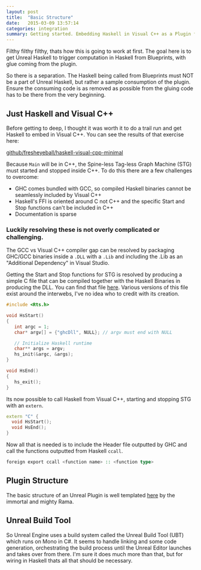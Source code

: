 ```yaml
---
layout: post
title:  "Basic Structure"
date:   2015-03-09 13:57:14
categories: integration
summary: Getting started. Embedding Haskell in Visual C++ as a Plugin for Unreal Engine 4.
---
```


Filthy filthy filthy, thats how this is going to work at first. The goal here is to get Unreal Haskell to trigger computation in Haskell from Blueprints, with glue coming from the plugin.

So there is a separation. The Haskell being called from Blueprints must NOT be a part of Unreal Haskell, but rather a sample consumption of the plugin. Ensure the consuming code is as removed as possible from the gluing code has to be there from the very beginning.

## Just Haskell and Visual C++

Before getting to deep, I thought it was worth it to do a trail run and get Haskell to embed in Visual C++. You can see the results of that exercise here:

[github/fresheyeball/haskell-visual-cpp-minimal](https://github.com/Fresheyeball/haskell-visual-cpp-minimal)

Because `Main` will be in C++, the Spine-less Tag-less Graph Machine (STG) must started and stopped inside C++. To do this there are a few challenges to overcome:

- GHC comes bundled with GCC, so compiled Haskell binaries cannot be seamlessly included by Visual C++
- Haskell's FFI is oriented around C not C++ and the specific Start and Stop functions can't be included in C++
- Documentation is sparse

### Luckily resolving these is not overly complicated or challenging.

The GCC vs Visual C++ compiler gap can be resolved by packaging GHC/GCC binaries inside a `.DLL` with a `.Lib` and including the .Lib as an "Additional Dependency" in Visual Studio.

Getting the Start and Stop functions for STG is resolved by producing a simple C file that can be compiled together with the Haskell Binaries in producing the DLL. You can find that file [here](https://github.com/Fresheyeball/haskell-visual-cpp-minimal/blob/master/CPPHaskellSimple/HsStartEnd.c). Various versions of this file exist around the interwebs, I've no idea who to credit with its creation.

```C
#include <Rts.h>

void HsStart()
{
   int argc = 1;
   char* argv[] = {"ghcDll", NULL}; // argv must end with NULL

   // Initialize Haskell runtime
   char** args = argv;
   hs_init(&argc, &args);
}

void HsEnd()
{
   hs_exit();
}
```

Its now possible to call Haskell from Visual C++, starting and stopping STG with an `extern`.

```C++
extern "C" {
  void HsStart();
  void HsEnd();
}
```

Now all that is needed is to include the Header file outputted by GHC and call the functions outputted from Haskell `ccall`.

```haskell
foreign export ccall <function name> :: <function type>
```

## Plugin Structure

The basic structure of an Unreal Plugin is well templated [here](https://wiki.unrealengine.com/Plugin,_Functional_Code_Template_For_You) by the immortal and mighty Rama.

## Unreal Build Tool

So Unreal Engine uses a build system called the Unreal Build Tool (UBT) which runs on Mono in C#. It seems to handle linking and some code generation, orchestrating the build process until the Unreal Editor launches and takes over from there. I'm sure it does much more than that, but for wiring in Haskell thats all that should be necessary.